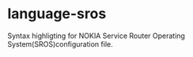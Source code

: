 # language-sros
Syntax highligting for NOKIA Service Router Operating System(SROS)configuration file.
